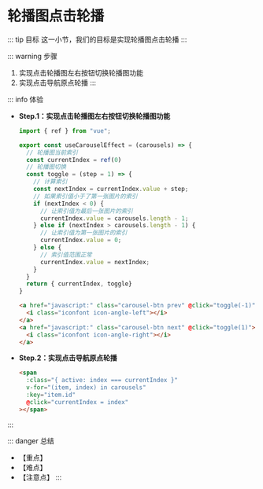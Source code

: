 # 轮播图点击轮播

::: tip 目标
这一小节，我们的目标是实现轮播图点击轮播
:::

::: warning 步骤

1. 实现点击轮播图左右按钮切换轮播图功能
2. 实现点击导航原点轮播
:::

::: info 体验

* **Step.1：实现点击轮播图左右按钮切换轮播图功能**

  ```js
  import { ref } from "vue";

  export const useCarouselEffect = (carousels) => {
    // 轮播图当前索引
    const currentIndex = ref(0)
    // 轮播图切换
    const toggle = (step = 1) => {
      // 计算索引
      const nextIndex = currentIndex.value + step;
      // 如果索引值小于了第一张图片的索引
      if (nextIndex < 0) {
        // 让索引值为最后一张图片的索引
        currentIndex.value = carousels.length - 1;
      } else if (nextIndex > carousels.length - 1) {
        // 让索引值为第一张图片的索引
        currentIndex.value = 0;
      } else {
        // 索引值范围正常
        currentIndex.value = nextIndex;
      }
    }
    return { currentIndex, toggle}
  }
  ```

  ```html
  <a href="javascript:" class="carousel-btn prev" @click="toggle(-1)">
    <i class="iconfont icon-angle-left"></i>
  </a>
  <a href="javascript:" class="carousel-btn next" @click="toggle(1)">
    <i class="iconfont icon-angle-right"></i>
  </a>
  ```

* **Step.2：实现点击导航原点轮播**

  ```html
  <span
    :class="{ active: index === currentIndex }"
    v-for="(item, index) in carousels"
    :key="item.id"
    @click="currentIndex = index"
  ></span>
  ```

:::

::: danger 总结

* 【重点】
* 【难点】
* 【注意点】
:::
